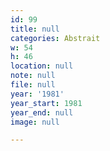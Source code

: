 ```yaml
---
id: 99
title: null
categories: Abstrait
w: 54
h: 46
location: null
note: null
file: null
year: '1981'
year_start: 1981
year_end: null
image: null

---
```

